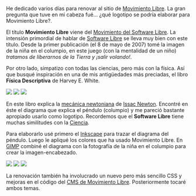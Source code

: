 
He dedicado varios días para renovar al sitio de [Movimiento Libre](http://www.movimientolibre.com/). La gran pregunta que tuve en mi cabeza fué... ¿qué logotipo se podría elaborar para Movimiento Libre?.

El título **Movimiento Libre** viene del [Movimiento del Software Libre](http://es.wikipedia.org/wiki/Movimiento_del_software_libre). La intensión primordial de hablar de [Software Libre](http://es.wikipedia.org/wiki/Software_libre) se lleva muy bien con este título. Desde la primer publicación (el 8 de mayo de 2007) tomé la imagen de la niña en el columpio, en este juego (con la mentalidad de un niño) _tratamos de liberarnos de la Tierra y ¡salir volando!_.

Por otro lado, simpatizo con todas las ciencias, pero más con la física. Así que busqué inspiración en una de mis antigüedades más preciadas, el libro **Física Descriptiva** de Harvey E. White.

<a href="nueva-imagen-2009/fisica-descriptiva-portada.jpg"><img src="nueva-imagen-2009/fisica-descriptiva-portada-small.jpg"></a> <a href="nueva-imagen-2009/fisica-descriptiva-pendulo.jpg"><img src="nueva-imagen-2009/fisica-descriptiva-pendulo-small.jpg"></a> <a href="nueva-imagen-2009/fisica-descriptiva-pendulo-zoom.jpg"><img src="nueva-imagen-2009/fisica-descriptiva-pendulo-zoom-small.jpg"></a>

En este libro explica la [mecánica newtoniana](http://es.wikipedia.org/wiki/Mec%C3%A1nica_newtoniana) de [Issac Newton](http://es.wikipedia.org/wiki/Isaac_Newton). Encontré en éste el diagrama que explica el péndulo (columpio) y me pareció bastante apropiado usarlo como logotipo. Recordemos que el **Software Libre** tiene muchas similitudes con la [Ciencia](http://es.wikipedia.org/wiki/Ciencia).

Para elaborarlo usé primero el [Inkscape](http://www.inkscape.org/) para trazar el diagrama del péndulo. Luego le apliqué los colores que ha usado Movimiento Libre. En [GIMP](http://www.gimp.org/) combiné el diagrama con la fotografía de la niña en el columpio para crear la imagen-encabezado.

<a href="nueva-imagen-2009/inkscape-pendulo.png"><img src="nueva-imagen-2009/inkscape-pendulo-small.jpg"></a> <a href="nueva-imagen-2009/inkscape-movimientolibre-2009.png"><img src="nueva-imagen-2009/inkscape-movimientolibre-2009-small.jpg"></a> <a href="nueva-imagen-2009/gimp-encabezado.png"><img src="nueva-imagen-2009/gimp-encabezado-small.jpg"></a>

La renovación también ha involucrado un nuevo pero más sencillo CSS y mejoras en el código del [CMS de Movimiento Libre](http://cms.movimientolibre.com/). Posteriormente tocaré ambos temas.

